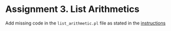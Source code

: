 # Assignment 3. List Arithmetics

Add missing code in the `list_arithmetic.pl` file as stated in the [instructions](https://swish.swi-prolog.org/?code=https://gitlab.com/agh-courses/23/lp/lab-03/-/raw/master/assignments/03_list_arithmetics/instructions.swinb)
